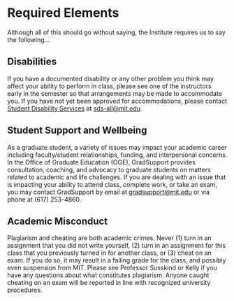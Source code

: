 # Required Elements

Although all of this should go without saying, the Institute requires us to say the following...

## Disabilities

If you have a documented disability or any other problem you think may affect your ability to perform in class, please see one of the instructors early in the semester so that arrangements may be made to accommodate you. If you have not yet been approved for accommodations, please contact [Student Disability Services](https://studentlife.mit.edu/das) at [sds-all@mit.edu](mailto:sds-all@mit.edu).

## Student Support and Wellbeing

As a graduate student, a variety of issues may impact your academic career including faculty/student relationships, funding, and interpersonal concerns. In the Office of Graduate Education (OGE), GradSupport provides consultation, coaching, and advocacy to graduate students on matters related to academic and life challenges. If you are dealing with an issue that is impacting your ability to attend class, complete work, or take an exam, you may contact GradSupport by email at gradsupport@mit.edu or via phone at (617) 253-4860.

## Academic Misconduct

Plagiarism and cheating are both academic crimes. Never (1) turn in an assignment that you did not write yourself, (2) turn in an assignment for this class that you previously turned in for another class, or (3) cheat on an exam. If you do so, it may result in a failing grade for the class, and possibly even suspension from MIT. Please see Professor Susskind or Kelly if you have any questions about what constitutes plagiarism. Anyone caught cheating on an exam will be reported in line with recognized university procedures. 
